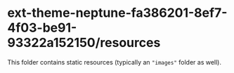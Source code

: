 # ext-theme-neptune-fa386201-8ef7-4f03-be91-93322a152150/resources

This folder contains static resources (typically an `"images"` folder as well).
